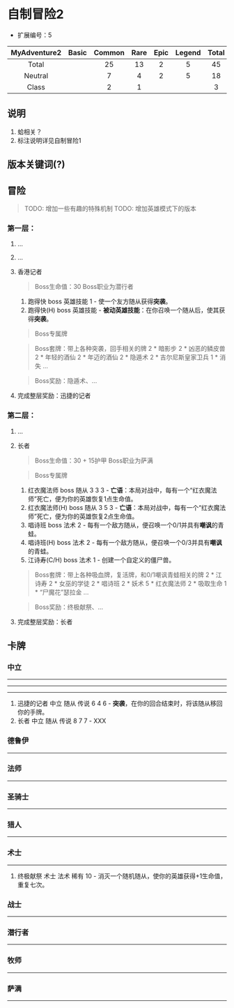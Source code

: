 # 自制冒险2

* 扩展编号：5

|MyAdventure2|Basic  |Common |Rare   |Epic   |Legend |Total  |
|:----------:|:-----:|:-----:|:-----:|:-----:|:-----:|:-----:|
|Total       |       |25     |13     |2      |5      |45     |
|Neutral     |       |7      |4      |2      |5      |18     |
|Class       |       |2      |1      |       |       |3      |

## 说明

1. 蛤相关？
2. 标注说明详见自制冒险1

## 版本关键词(?)

## 冒险

> TODO: 增加一些有趣的特殊机制
> TODO: 增加英雄模式下的版本

### 第一层：

1. ...

2. ...

3. 香港记者
    > Boss生命值：30
    > Boss职业为潜行者

    1. 跑得快 boss 英雄技能 1 - 使一个友方随从获得**突袭**。
    1. 跑得快(H) boss 英雄技能 - **被动英雄技能**：在你召唤一个随从后，使其获得**突袭**。

    > Boss专属牌

    > Boss套牌：带上各种突袭，回手相关的牌
    2 * 暗影步
    2 * 凶恶的鳞皮兽
    2 * 年轻的酒仙
    2 * 年迈的酒仙
    2 * 隐遁术
    2 * 吉尔尼斯皇家卫兵
    1 * 消失
    ...

    > Boss奖励：隐遁术、...

4. 完成整层奖励：迅捷的记者

### 第二层：

1. ...

2. 长者
    > Boss生命值：30 + 15护甲
    > Boss职业为萨满

    > Boss专属牌

    1. 红衣魔法师 boss 随从 3 3 3 - **亡语**：本局对战中，每有一个“红衣魔法师”死亡，便为你的英雄恢复1点生命值。
    1. 红衣魔法师(H) boss 随从 3 5 3 - **亡语**：本局对战中，每有一个“红衣魔法师”死亡，便为你的英雄恢复2点生命值。
    1. 唱诗班 boss 法术 2 - 每有一个敌方随从，便召唤一个0/1并具有**嘲讽**的青蛙。
    1. 唱诗班(H) boss 法术 2 - 每有一个敌方随从，便召唤一个0/3并具有**嘲讽**的青蛙。
    1. 江诗寿(C/H) boss 法术 1 - 创建一个自定义的僵尸兽。

    > Boss套牌：带上各种吸血牌，复活牌，和0/1嘲讽青蛙相关的牌
    2 * 江诗寿
    2 * 女巫的学徒
    2 * 唱诗班
    2 * 妖术
    5 * 红衣魔法师
    2 * 吸取生命
    1 * “尸魔花”瑟拉金
    ...

    > Boss奖励：终极献祭、...

3. 完成整层奖励：长者

## 卡牌

### 中立

------

------

------

1. 迅捷的记者 中立 随从 传说 6 4 6 - **突袭**，在你的回合结束时，将该随从移回你的手牌。
1. 长者 中立 随从 传说 8 7 7 - XXX

### 德鲁伊

------

### 法师

------

### 圣骑士

------

### 猎人

------

### 术士

------

1. 终极献祭 术士 法术 稀有 10 - 消灭一个随机随从，使你的英雄获得+1生命值，重复七次。

### 战士

------

### 潜行者

------

### 牧师

------

### 萨满

------
